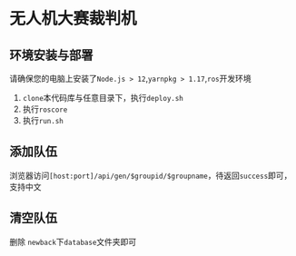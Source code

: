 # 无人机大赛裁判机

## 环境安装与部署

请确保您的电脑上安装了`Node.js > 12`,`yarnpkg > 1.17`,`ros`开发环境

1. `clone`本代码库与任意目录下，执行`deploy.sh`
2. 执行`roscore`
3. 执行`run.sh`

## 添加队伍

浏览器访问`[host:port]/api/gen/$groupid/$groupname`，待返回`success`即可，支持中文

## 清空队伍

删除 `newback`下`database`文件夹即可

